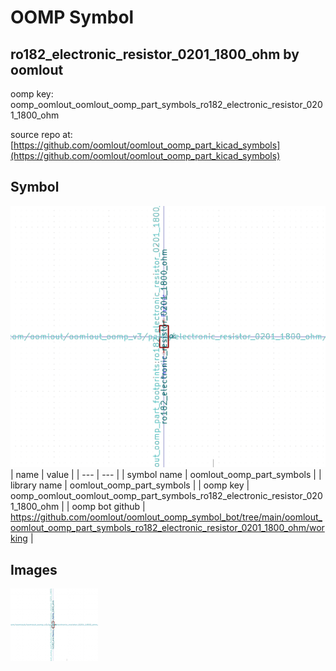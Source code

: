 # OOMP Symbol  
## ro182_electronic_resistor_0201_1800_ohm  by oomlout  
  
oomp key: oomp_oomlout_oomlout_oomp_part_symbols_ro182_electronic_resistor_0201_1800_ohm  
  
source repo at: [https://github.com/oomlout/oomlout_oomp_part_kicad_symbols](https://github.com/oomlout/oomlout_oomp_part_kicad_symbols)  
## Symbol  
  
[![working.png](working_600.png)](working.png)  
| name | value | 
| --- | --- | 
| symbol name | oomlout_oomp_part_symbols | 
| library name | oomlout_oomp_part_symbols | 
| oomp key | oomp_oomlout_oomlout_oomp_part_symbols_ro182_electronic_resistor_0201_1800_ohm | 
| oomp bot github | https://github.com/oomlout/oomlout_oomp_symbol_bot/tree/main/oomlout_oomlout_oomp_part_symbols_ro182_electronic_resistor_0201_1800_ohm/working | 
## Images  
  
[![working.png](working_140.png)](working.png)  
